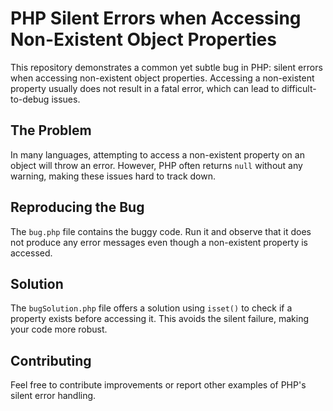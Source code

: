 # PHP Silent Errors when Accessing Non-Existent Object Properties

This repository demonstrates a common yet subtle bug in PHP: silent errors when accessing non-existent object properties.  Accessing a non-existent property usually does not result in a fatal error, which can lead to difficult-to-debug issues.

## The Problem

In many languages, attempting to access a non-existent property on an object will throw an error. However, PHP often returns `null` without any warning, making these issues hard to track down.

## Reproducing the Bug

The `bug.php` file contains the buggy code.  Run it and observe that it does not produce any error messages even though a non-existent property is accessed.

## Solution

The `bugSolution.php` file offers a solution using `isset()` to check if a property exists before accessing it. This avoids the silent failure, making your code more robust.

## Contributing

Feel free to contribute improvements or report other examples of PHP's silent error handling.